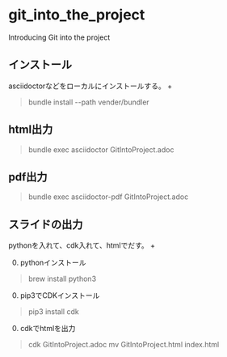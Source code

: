 # git_into_the_project
Introducing Git into the project


## インストール

asciidoctorなどをローカルにインストールする。 +
 > bundle install --path vender/bundler

## html出力
 > bundle exec asciidoctor GitIntoProject.adoc

## pdf出力
 > bundle exec asciidoctor-pdf GitIntoProject.adoc

## スライドの出力

pythonを入れて、cdk入れて、htmlでだす。 +

0. pythonインストール

 > brew install python3

0. pip3でCDKインストール

 > pip3 install cdk

0. cdkでhtmlを出力

 > cdk GitIntoProject.adoc
 > mv GitIntoProject.html index.html

